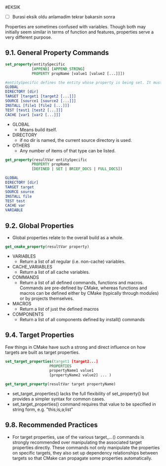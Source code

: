 #EKSIK
- [ ] Burasi eksik oldu anlamadim tekrar bakarsin sonra

Properties are sometimes confused with variables. Though both may initially seem similar in terms of function and features, properties serve a very different purpose.

## 9.1. General Property Commands

``` CMake
set_property(entitySpecific 
			[APPEND] [APPEND_STRING]
			PROPERTY propName [value1 [value2 [...]]])

#entitySpecific defines the entity whose property is being set. It must be one of the following:
GLOBAL
DIRECTORY [dir]
TARGET [target1 [target2 [...]]]
SOURCE [source1 [source2 [...]]]
INSTALL [file1 [file2 [...]]]
TEST [test1 [test2 [...]]]
CACHE [var1 [var2 [...]]]
```

- GLOBAL
	- Means build itself.
- DIRECTORY
	- if no dir is named, the current source directory is used.
- OTHERS
	- Any number of items of that type can be listed.

``` CMake
get_property(resultVar entitySpecific
			PROPERTY propName
			[DEFINED | SET | BRIEF_DOCS | FULL_DOCS])

GLOBAL
DIRECTORY [dir]
TARGET target
SOURCE source
INSTALL file
TEST test
CACHE var
VARIABLE
```

## 9.2. Global Properties

- Global properties relate to the overall build as a whole.
``` CMake
get_cmake_property(resultVar property)
```

- VARIABLES
	- Return a list of all regular (i.e. non-cache) variables.
- CACHE_VARIABLES
	- Return a list of all cache variables.
- COMMANDS
	- Return a list of all defined commands, functions and macros. Commands are pre-defined by CMake, whereas functions and macros can be defined either by CMake (typically through modules) or by projects themselves.
- MACROS
	- Return a list of just the defined macros
- COMPONENTS
	- Return a list of all components defined by install() commands


## 9.4. Target Properties
Few things in CMake have such a strong and direct influence on how targets are built as target properties.

``` CMake
set_target_properties(target1 [target2...]
					PROPERTIES
					propertyName1 value1
					[propertyName2 value2] ... )

get_target_property(resultVar target propertyName)
```
- set_target_properties() lacks the full flexibility of set_property() but provides a simpler syntax for common cases.
- set_target_properties() command requires that value to be specified in string form, e.g. "this;is;a;list"



## 9.8. Recommended Practices
- For target properties, use of the various target_…() commands is strongly recommended over manipulating the associated target properties directly. These commands not only manipulate the properties on specific targets, they also set up dependency relationships between targets so that CMake can propagate some properties automatically.